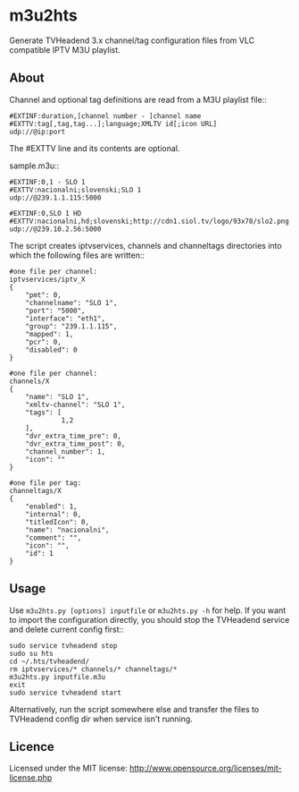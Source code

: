 m3u2hts
=======

Generate TVHeadend 3.x channel/tag configuration files from VLC compatible IPTV M3U playlist.


About
-----

Channel and optional tag definitions are read from a M3U playlist file::

    #EXTINF:duration,[channel number - ]channel name
    #EXTTV:tag[,tag,tag...];language;XMLTV id[;icon URL]
    udp://@ip:port

The #EXTTV line and its contents are optional.

sample.m3u::

    #EXTINF:0,1 - SLO 1
    #EXTTV:nacionalni;slovenski;SLO 1
    udp://@239.1.1.115:5000

    #EXTINF:0,SLO 1 HD
    #EXTTV:nacionalni,hd;slovenski;http://cdn1.siol.tv/logo/93x78/slo2.png
    udp://@239.10.2.56:5000

The script creates iptvservices, channels and channeltags directories into which the
following files are written::

    #one file per channel:
    iptvservices/iptv_X
    {
        "pmt": 0,
        "channelname": "SLO 1",
        "port": "5000",
        "interface": "eth1",
        "group": "239.1.1.115",
        "mapped": 1,
        "pcr": 0,
        "disabled": 0
    }

    #one file per channel:
    channels/X
    {
        "name": "SLO 1",
        "xmltv-channel": "SLO 1",
        "tags": [
                 1,2
        ],
        "dvr_extra_time_pre": 0,
        "dvr_extra_time_post": 0,
        "channel_number": 1,
        "icon": ""
    }

    #one file per tag:
    channeltags/X
    {
        "enabled": 1,
        "internal": 0,
        "titledIcon": 0,
        "name": "nacionalni",
        "comment": "",
        "icon": "",
        "id": 1
    }

Usage
-----

Use ``m3u2hts.py [options] inputfile`` or ``m3u2hts.py -h`` for help.
If you want to import the configuration directly, you should stop the TVHeadend service and delete current config first::

    sudo service tvheadend stop
    sudo su hts
    cd ~/.hts/tvheadend/
    rm iptvservices/* channels/* channeltags/*
    m3u2hts.py inputfile.m3u
    exit
    sudo service tvheadend start

Alternatively, run the script somewhere else and transfer the files to TVHeadend config dir when service isn't running.

Licence
-------
Licensed under the MIT license: http://www.opensource.org/licenses/mit-license.php
